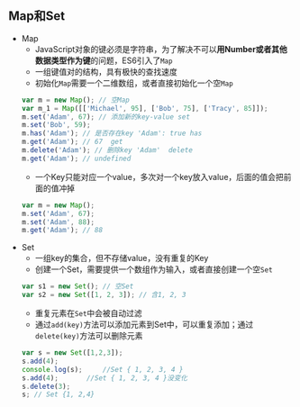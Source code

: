 ## Map和Set
- Map
    - JavaScript对象的键必须是字符串，为了解决不可以**用Number或者其他数据类型作为键**的问题，ES6引入了`Map`
    - 一组键值对的结构，具有极快的查找速度
    - 初始化`Map`需要一个二维数组，或者直接初始化一个空`Map`
    ```javascript
    var m = new Map(); // 空Map
    var m_1 = Map([['Michael', 95], ['Bob', 75], ['Tracy', 85]]);       //以二维数组初始化
    m.set('Adam', 67); // 添加新的key-value set
    m.set('Bob', 59);
    m.has('Adam'); // 是否存在key 'Adam': true has
    m.get('Adam'); // 67  get
    m.delete('Adam'); // 删除key 'Adam'  delete
    m.get('Adam'); // undefined
    ```
    - 一个Key只能对应一个value，多次对一个key放入value，后面的值会把前面的值冲掉
    ```javascript
    var m = new Map();
    m.set('Adam', 67);
    m.set('Adam', 88);
    m.get('Adam'); // 88
    ```
- Set
    - 一组key的集合，但不存储value，没有重复的Key
    - 创建一个Set，需要提供一个数组作为输入，或者直接创建一个空`Set`
    ```javascript
    var s1 = new Set(); // 空Set
    var s2 = new Set([1, 2, 3]); // 含1, 2, 3
    ```
    - 重复元素在`Set`中会被自动过滤
    - 通过`add(key)`方法可以添加元素到Set中，可以重复添加；通过`delete(key)`方法可以删除元素
    ```javascript
    var s = new Set([1,2,3]);
    s.add(4);
    console.log(s);     //Set { 1, 2, 3, 4 }
    s.add(4);       //Set { 1, 2, 3, 4 }没变化
    s.delete(3);
    s; // Set {1, 2,4}
    ```